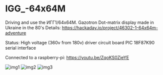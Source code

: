 # IGG_-64x64M
Driving and use the ИГГ1/64x64M. Gazotron Dot-matrix display made in Ukraine in the 80's
Details: https://hackaday.io/project/46302-1-64x64m-adventure

Status:
High voltage (360v from 180v) driver circuit board
PIC 18F87K90 serial interface

Connected to a raspberry-pi: https://youtu.be/ZqoKS0ZieYE 

![img1](https://cdn.hackaday.io/images/2053401520599732927.jpg)
![img2](https://cdn.hackaday.io/images/4646141520599658450.jpg)
![img3](https://cdn.hackaday.io/images/178141518202428986.png)
